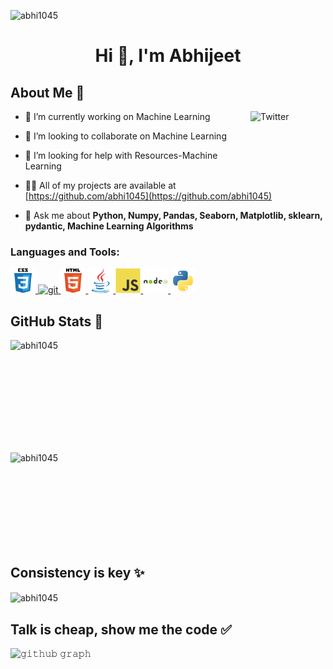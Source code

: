 <p align="left"> <img src="https://komarev.com/ghpvc/?username=abhi1045&label=Profile%20views&color=0e75b6&style=flat" alt="abhi1045" /> </p>

<!-- ![Banner](https://github.com/vanshika230/vanshika230/blob/main/Banner.png) -->

<h1 align="center">Hi 👋, I'm Abhijeet </h1>

## About Me :wave:
<!-- <a href="https://twitter.com/mvanshika23" target="_blank"><img src="https://cdn2.iconfinder.com/data/icons/social-media-2199/64/social_media_isometric_6-twitter-512.png" height="120px" width="120px" alt="Twitter" align="right"></a> -->
<a href="https://www.linkedin.com/in/abhi1045/" target="_blank"><img src="https://cdn2.iconfinder.com/data/icons/social-media-2199/64/social_media_isometric_14-linkedin-512.png" height="120px" width="120px" alt="Twitter" align="right"></a>

- 🔭 I’m currently working on  Machine Learning  <!--[some word for link](https://github.com/vanshika230/Machine-Learning) -->

<!-- - 🌱 Currently learning **Machine Learning Algorithms** -->

- 👯 I’m looking to collaborate on Machine Learning  <!--[some word for link](https://github.com/vanshika230/Machine-Learning) -->

- 🤝 I’m looking for help with Resources-Machine Learning <!--[some word for link](https://github.com/vanshika230/Machine-Learning/blob/main/Cheatsheets/Resources.md)-->

- 👨‍💻 All of my projects are available at [https://github.com/abhi1045](https://github.com/abhi1045)

- 💬 Ask me about **Python, Numpy, Pandas, Seaborn, Matplotlib, sklearn, pydantic, Machine Learning Algorithms**

<!-- - 📫 How to reach me **abhi.rojatkar@gmail.com** -->

<h3 align="left">Languages and Tools:</h3>

<p align="left"> <a href="https://www.w3schools.com/css/" target="_blank"> <img src="https://raw.githubusercontent.com/devicons/devicon/master/icons/css3/css3-original-wordmark.svg" alt="css3" width="40" height="40"/> </a> 
 <a href="https://git-scm.com/" target="_blank"> <img src="https://www.vectorlogo.zone/logos/git-scm/git-scm-icon.svg" alt="git" width="40" height="40"/> </a> <a href="https://www.w3.org/html/" target="_blank"> <img src="https://raw.githubusercontent.com/devicons/devicon/master/icons/html5/html5-original-wordmark.svg" alt="html5" width="40" height="40"/> </a> <a href="https://www.java.com" target="_blank"> <img src="https://raw.githubusercontent.com/devicons/devicon/master/icons/java/java-original.svg" alt="java" width="40" height="40"/> </a> <a href="https://developer.mozilla.org/en-US/docs/Web/JavaScript" target="_blank"> <img src="https://raw.githubusercontent.com/devicons/devicon/master/icons/javascript/javascript-original.svg" alt="javascript" width="40" height="40"/> </a> <a href="https://nodejs.org" target="_blank"> <img src="https://raw.githubusercontent.com/devicons/devicon/master/icons/nodejs/nodejs-original-wordmark.svg" alt="nodejs" width="40" height="40"/> </a> <a href="https://www.python.org" target="_blank"> <img src="https://raw.githubusercontent.com/devicons/devicon/master/icons/python/python-original.svg" alt="python" width="40" height="40"/> </a> </p>


## GitHub Stats 💯
<a href="https://abhi1045.github.io/">
  <img height="180px" width="2000px" align="left" src="https://github-readme-stats.vercel.app/api/top-langs?username=abhi1045&show_icons=true&locale=en&layout=compact" alt="abhi1045" /></a>
<a href="https://abhi1045.github.io/">
  <img height="180px" width="2000px" align="left" src="https://github-readme-stats.vercel.app/api?username=abhi1045&show_icons=true&locale=en" alt="abhi1045" />
 </a>

<!-- <a href="https://abhi1045.github.io/"><img height="137px" src="https://github-readme-stats.vercel.app/api?username=abhi1045&hide_title=true&hide_border=true&show_icons=true&include_all_commits=true&count_private=true&line_height=21&text_color=000&icon_color=000&bg_color=0,ea6161,ffc64d,fffc4d,52fa5a&theme=graywhite" />	 -->
<!-- wi*quL3fcV -->
<!-- <img height="137px" src="https://github-readme-stats.vercel.app/api/top-langs/?username=abhi1045&hide=html&hide_title=true&hide_border=true&layout=compact&langs_count=6&exclude_repo=comp426,Redventures-Movie-Quotes&text_color=000&icon_color=fff&bg_color=0,52fa5a,4dfcff,c64dff&theme=graywhite" /></a> -->


## Consistency is key ✨
<p><img align="center" src="https://github-readme-streak-stats.herokuapp.com/?user=abhi1045&" alt="abhi1045" /></p>

## Talk is cheap, show me the code ✅
![𝚐𝚒𝚝𝚑𝚞𝚋 𝚐𝚛𝚊𝚙𝚑](https://activity-graph.herokuapp.com/graph?username=abhi1045&theme=react-dark&hide_border=true&area=true)


<!-- ### 𝚂𝚑𝚘𝚠 𝚜𝚘𝚖𝚎 ❤️ 𝚋𝚢 𝚜𝚝𝚊𝚛𝚛𝚒𝚗𝚐 𝚜𝚘𝚖𝚎 𝚘𝚏 𝚝𝚑𝚎 𝚛𝚎𝚙𝚘𝚜𝚒𝚝𝚘𝚛𝚒𝚎𝚜!



#

![footer](https://github.com/vanshika230/vanshika230/blob/main/footer.png)
 -->
